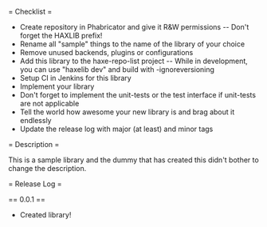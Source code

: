 = Checklist =

- Create repository in Phabricator and give it R&W permissions
-- Don't forget the HAXLIB prefix!
- Rename all "sample" things to the name of the library of your choice
- Remove unused backends, plugins or configurations
- Add this library to the haxe-repo-list project
-- While in development, you can use "haxelib dev" and build with -ignoreversioning
- Setup CI in Jenkins for this library
- Implement your library
- Don't forget to implement the unit-tests or the test interface if unit-tests are not applicable
- Tell the world how awesome your new library is and brag about it endlessly
- Update the release log with major (at least) and minor tags

= Description =

This is a sample library and the dummy that has created this didn't bother to change the description.

= Release Log =

== 0.0.1 ==

- Created library!

